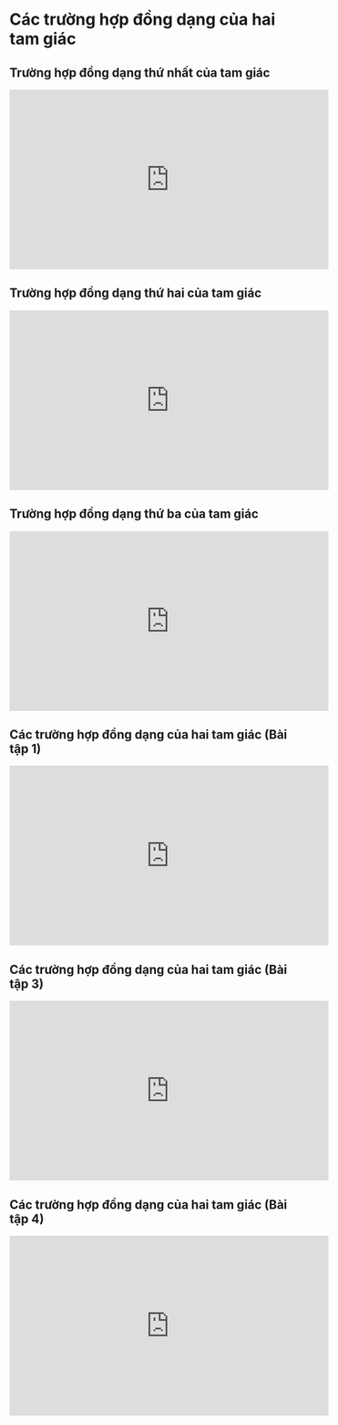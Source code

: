 # Các trường hợp đồng dạng của hai tam giác
## Trường hợp đồng dạng thứ nhất của tam giác
<iframe width="560" height="315" src="https://www.youtube.com/embed/VXgSP3dXjtY?si=UDBfjq5ZIbQYezm9" title="YouTube video player" frameborder="0" allow="accelerometer; autoplay; clipboard-write; encrypted-media; gyroscope; picture-in-picture; web-share" referrerpolicy="strict-origin-when-cross-origin" allowfullscreen></iframe>

## Trường hợp đồng dạng thứ hai của tam giác
<iframe width="560" height="315" src="https://www.youtube.com/embed/wlmLXp1i1No?si=WlYX26eoItAcX7qF" title="YouTube video player" frameborder="0" allow="accelerometer; autoplay; clipboard-write; encrypted-media; gyroscope; picture-in-picture; web-share" referrerpolicy="strict-origin-when-cross-origin" allowfullscreen></iframe>

## Trường hợp đồng dạng thứ ba của tam giác
<iframe width="560" height="315" src="https://www.youtube.com/embed/Bu8jRzEGZtY?si=SYa0wG0kftP88e2J" title="YouTube video player" frameborder="0" allow="accelerometer; autoplay; clipboard-write; encrypted-media; gyroscope; picture-in-picture; web-share" referrerpolicy="strict-origin-when-cross-origin" allowfullscreen></iframe>

## Các trường hợp đồng dạng của hai tam giác (Bài tập 1)
<iframe width="560" height="315" src="https://www.youtube.com/embed/AwqYAbiMp0M?si=JYL2bUI8cKWTpVHd" title="YouTube video player" frameborder="0" allow="accelerometer; autoplay; clipboard-write; encrypted-media; gyroscope; picture-in-picture; web-share" referrerpolicy="strict-origin-when-cross-origin" allowfullscreen></iframe>

## Các trường hợp đồng dạng của hai tam giác (Bài tập 3)
<iframe width="560" height="315" src="https://www.youtube.com/embed/i6lcDcIIFV0?si=yvB90JnxgbUcHdMm" title="YouTube video player" frameborder="0" allow="accelerometer; autoplay; clipboard-write; encrypted-media; gyroscope; picture-in-picture; web-share" referrerpolicy="strict-origin-when-cross-origin" allowfullscreen></iframe>

## Các trường hợp đồng dạng của hai tam giác (Bài tập 4)
<iframe width="560" height="315" src="https://www.youtube.com/embed/RG-3446z5tg?si=ie_9PJNJdVP3wAkZ" title="YouTube video player" frameborder="0" allow="accelerometer; autoplay; clipboard-write; encrypted-media; gyroscope; picture-in-picture; web-share" referrerpolicy="strict-origin-when-cross-origin" allowfullscreen></iframe>




